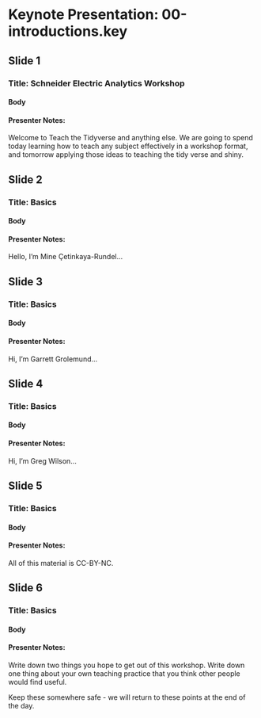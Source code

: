 # Keynote Presentation: 00-introductions.key

## Slide 1

### Title: Schneider Electric Analytics Workshop

#### Body 



#### Presenter Notes: 

Welcome to Teach the Tidyverse and anything else. We are going to spend today learning how to teach any subject effectively in a workshop format, and tomorrow applying those ideas to teaching the tidy verse and shiny.

## Slide 2

### Title: Basics

#### Body 



#### Presenter Notes: 

Hello, I’m Mine Çetinkaya-Rundel…

## Slide 3

### Title: Basics

#### Body 



#### Presenter Notes: 

Hi, I’m Garrett Grolemund…

## Slide 4

### Title: Basics

#### Body 



#### Presenter Notes: 

Hi, I’m Greg Wilson…

## Slide 5

### Title: Basics

#### Body 



#### Presenter Notes: 

All of this material is CC-BY-NC.

## Slide 6

### Title: Basics

#### Body 



#### Presenter Notes: 

Write down two things you hope to get out of this workshop.
Write down one thing about your own teaching practice that you think other people would find useful.


Keep these somewhere safe - we will return to these points at the end of the day.


